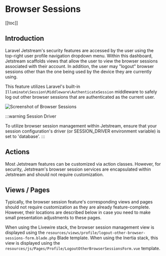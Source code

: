# Browser Sessions

[[toc]]

## Introduction

Laravel Jetstream's security features are accessed by the user using the top-right user profile navigation dropdown menu. Within this dashboard, Jetstream scaffolds views that allow the user to view the browser sessions associated with their account. In addition, the user may "logout" browser sessions other than the one being used by the device they are currently using.

This feature utilizes Laravel's built-in `Illuminate\Session\Middleware\AuthenticateSession` middleware to safely log out other browser sessions that are authenticated as the current user.

![Screenshot of Browser Sessions](./../../assets/img/browser-sessions.png)

:::warning Session Driver

To utilize browser session management within Jetstream, ensure that your session configuration's driver (or SESSION_DRIVER environment variable) is set to 'database'.
:::

## Actions

Most Jetstream features can be customized via action classes. However, for security, Jetstream's browser session services are encapsulated within Jetstream and should not require customization.

## Views / Pages

Typically, the browser session feature's corresponding views and pages should not require customization as they are already feature-complete. However, their locations are described below in case you need to make small presentation adjustments to these pages.

When using the Livewire stack, the browser session management view is displayed using the `resources/views/profile/logout-other-browser-sessions-form.blade.php` Blade template. When using the Inertia stack, this view is displayed using the `resources/js/Pages/Profile/LogoutOtherBrowserSessionsForm.vue` template.
